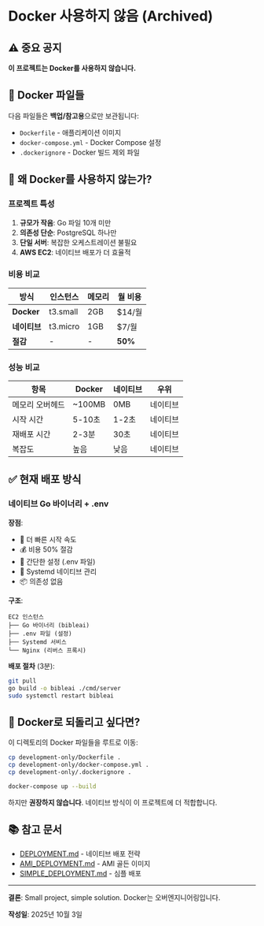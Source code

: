 # Docker 사용하지 않음 (Archived)

## ⚠️ 중요 공지

**이 프로젝트는 Docker를 사용하지 않습니다.**

## 📁 Docker 파일들

다음 파일들은 **백업/참고용**으로만 보관됩니다:

- `Dockerfile` - 애플리케이션 이미지
- `docker-compose.yml` - Docker Compose 설정
- `.dockerignore` - Docker 빌드 제외 파일

## 🎯 왜 Docker를 사용하지 않는가?

### 프로젝트 특성
1. **규모가 작음**: Go 파일 10개 미만
2. **의존성 단순**: PostgreSQL 하나만
3. **단일 서버**: 복잡한 오케스트레이션 불필요
4. **AWS EC2**: 네이티브 배포가 더 효율적

### 비용 비교

| 방식 | 인스턴스 | 메모리 | 월 비용 |
|------|----------|--------|---------|
| **Docker** | t3.small | 2GB | $14/월 |
| **네이티브** | t3.micro | 1GB | $7/월 |
| **절감** | - | - | **50%** |

### 성능 비교

| 항목 | Docker | 네이티브 | 우위 |
|------|--------|----------|------|
| 메모리 오버헤드 | ~100MB | 0MB | 네이티브 |
| 시작 시간 | 5-10초 | 1-2초 | 네이티브 |
| 재배포 시간 | 2-3분 | 30초 | 네이티브 |
| 복잡도 | 높음 | 낮음 | 네이티브 |

## ✅ 현재 배포 방식

### 네이티브 Go 바이너리 + .env

**장점**:
- 🚀 더 빠른 시작 속도
- 💰 비용 50% 절감
- 🎯 간단한 설정 (.env 파일)
- 🔧 Systemd 네이티브 관리
- 📦 의존성 없음

**구조**:
```
EC2 인스턴스
├── Go 바이너리 (bibleai)
├── .env 파일 (설정)
├── Systemd 서비스
└── Nginx (리버스 프록시)
```

**배포 절차** (3분):
```bash
git pull
go build -o bibleai ./cmd/server
sudo systemctl restart bibleai
```

## 🔄 Docker로 되돌리고 싶다면?

이 디렉토리의 Docker 파일들을 루트로 이동:

```bash
cp development-only/Dockerfile .
cp development-only/docker-compose.yml .
cp development-only/.dockerignore .

docker-compose up --build
```

하지만 **권장하지 않습니다**. 네이티브 방식이 이 프로젝트에 더 적합합니다.

## 📚 참고 문서

- [DEPLOYMENT.md](../docs/DEPLOYMENT.md) - 네이티브 배포 전략
- [AMI_DEPLOYMENT.md](../docs/AMI_DEPLOYMENT.md) - AMI 골든 이미지
- [SIMPLE_DEPLOYMENT.md](../docs/SIMPLE_DEPLOYMENT.md) - 심플 배포

---

**결론**: Small project, simple solution. Docker는 오버엔지니어링입니다.

**작성일**: 2025년 10월 3일
